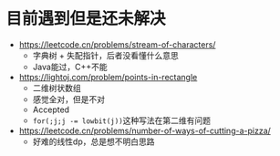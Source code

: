 # 目前遇到但是还未解决
- https://leetcode.cn/problems/stream-of-characters/
    - 字典树 + 失配指针，后者没看懂什么意思
    - Java能过，C++不能
- https://lightoj.com/problem/points-in-rectangle
    - 二维树状数组
    - 感觉全对，但是不对
    - Accepted
    - `for(;j;j -= lowbit(j))`这种写法在第二维有问题
- https://leetcode.cn/problems/number-of-ways-of-cutting-a-pizza/
    - 好难的线性dp，总是想不明白思路